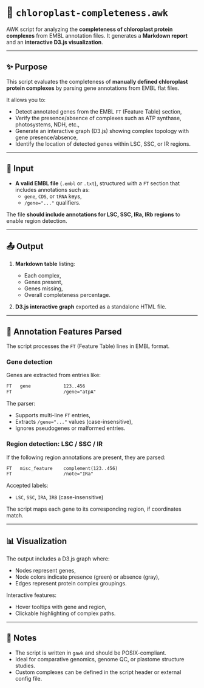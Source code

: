# 🌿 `chloroplast-completeness.awk`

AWK script for analyzing the **completeness of chloroplast protein complexes** from EMBL annotation files. It generates a **Markdown report** and an **interactive D3.js visualization**.

---

## ✨ Purpose

This script evaluates the completeness of **manually defined chloroplast protein complexes** by parsing gene annotations from EMBL flat files.

It allows you to:
- Detect annotated genes from the EMBL `FT` (Feature Table) section,
- Verify the presence/absence of complexes such as ATP synthase, photosystems, NDH, etc.,
- Generate an interactive graph (D3.js) showing complex topology with gene presence/absence,
- Identify the location of detected genes within LSC, SSC, or IR regions.

---

## 🧾 Input

- **A valid EMBL file** (`.embl` or `.txt`), structured with a `FT` section that includes annotations such as:
  - `gene`, `CDS`, or `tRNA` keys,
  - `/gene="..."` qualifiers.

The file **should include annotations for LSC, SSC, IRa, IRb regions** to enable region detection.

---

## 📤 Output

1. **Markdown table** listing:
   - Each complex,
   - Genes present,
   - Genes missing,
   - Overall completeness percentage.

2. **D3.js interactive graph** exported as a standalone HTML file.

---

## 🧬 Annotation Features Parsed

The script processes the `FT` (Feature Table) lines in EMBL format.

### Gene detection

Genes are extracted from entries like:
```txt
FT   gene            123..456
FT                   /gene="atpA"
```

The parser:
- Supports multi-line `FT` entries,
- Extracts `/gene="..."` values (case-insensitive),
- Ignores pseudogenes or malformed entries.

### Region detection: LSC / SSC / IR

If the following region annotations are present, they are parsed:
```txt
FT   misc_feature    complement(123..456)
FT                   /note="IRa"
```

Accepted labels:
- `LSC`, `SSC`, `IRA`, `IRB` (case-insensitive)

The script maps each gene to its corresponding region, if coordinates match.

---

## 📊 Visualization

The output includes a D3.js graph where:
- Nodes represent genes,
- Node colors indicate presence (green) or absence (gray),
- Edges represent protein complex groupings.

Interactive features:
- Hover tooltips with gene and region,
- Clickable highlighting of complex paths.

---

## 🧠 Notes

- The script is written in `gawk` and should be POSIX-compliant.
- Ideal for comparative genomics, genome QC, or plastome structure studies.
- Custom complexes can be defined in the script header or external config file.

